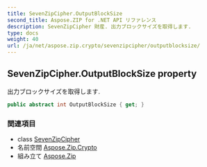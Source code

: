 ```yaml
---
title: SevenZipCipher.OutputBlockSize
second_title: Aspose.ZIP for .NET API リファレンス
description: SevenZipCipher 財産. 出力ブロックサイズを取得します.
type: docs
weight: 40
url: /ja/net/aspose.zip.crypto/sevenzipcipher/outputblocksize/
---
```

## SevenZipCipher.OutputBlockSize property

出力ブロックサイズを取得します.

```csharp
public abstract int OutputBlockSize { get; }
```

### 関連項目

* class [SevenZipCipher](../)
* 名前空間 [Aspose.Zip.Crypto](../../sevenzipcipher/)
* 組み立て [Aspose.Zip](../../../)


